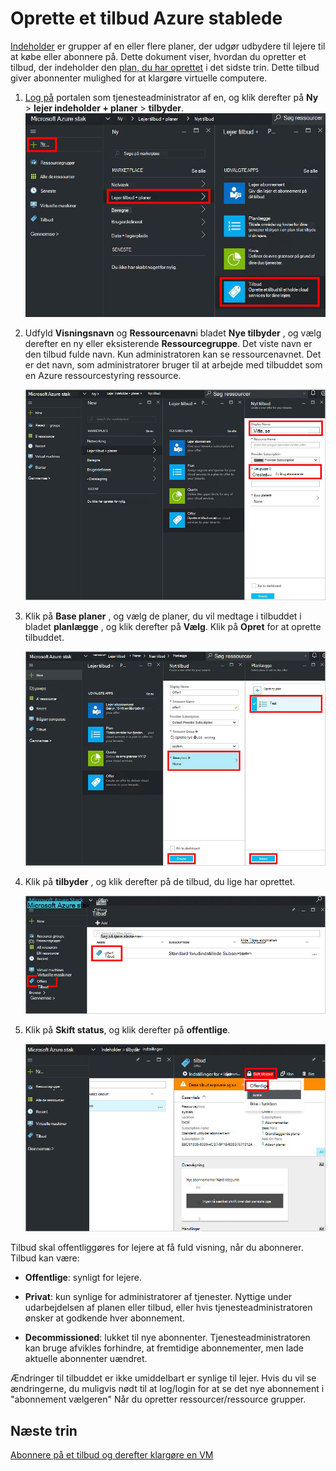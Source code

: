 <properties
    pageTitle="Oprette et tilbud Azure stablede | Microsoft Azure"
    description="Lær, hvordan du opretter et tilbud til din lejere Azure stablede som tjenesteadministrator af en."
    services="azure-stack"
    documentationCenter=""
    authors="ErikjeMS"
    manager="byronr"
    editor=""/>

<tags
    ms.service="azure-stack"
    ms.workload="na"
    ms.tgt_pltfrm="na"
    ms.devlang="na"
    ms.topic="get-started-article"
    ms.date="09/26/2016"
    ms.author="erikje"/>

# <a name="create-an-offer-in-azure-stack"></a>Oprette et tilbud Azure stablede

[Indeholder](azure-stack-key-features.md#services-plans-offers-and-subscriptions) er grupper af en eller flere planer, der udgør udbydere til lejere til at købe eller abonnere på. Dette dokument viser, hvordan du opretter et tilbud, der indeholder den [plan, du har oprettet](azure-stack-create-plan.md) i det sidste trin. Dette tilbud giver abonnenter mulighed for at klargøre virtuelle computere.

1.  [Log på](azure-stack-connect-azure-stack.md#log-in-as-a-service-administrator) portalen som tjenesteadministrator af en, og klik derefter på **Ny** > **lejer indeholder + planer** > **tilbyder**.
    ![](media/azure-stack-create-offer/image01.png)

2.  Udfyld **Visningsnavn** og **Ressourcenavn**i bladet **Nye tilbyder** , og vælg derefter en ny eller eksisterende **Ressourcegruppe**. Det viste navn er den tilbud fulde navn. Kun administratoren kan se ressourcenavnet. Det er det navn, som administratorer bruger til at arbejde med tilbuddet som en Azure ressourcestyring ressource.

    ![](media/azure-stack-create-offer/image01a.png)

3.  Klik på **Base planer** , og vælg de planer, du vil medtage i tilbuddet i bladet **planlægge** , og klik derefter på **Vælg**. Klik på **Opret** for at oprette tilbuddet.

    ![](media/azure-stack-create-offer/image02.png)
    
4. Klik på **tilbyder** , og klik derefter på de tilbud, du lige har oprettet.

    ![](media/azure-stack-create-offer/image03.png)


5.  Klik på **Skift status**, og klik derefter på **offentlige**.
  
    ![](media/azure-stack-create-offer/image04.png)

Tilbud skal offentliggøres for lejere at få fuld visning, når du abonnerer. Tilbud kan være:

- **Offentlige**: synligt for lejere.

- **Privat**: kun synlige for administratorer af tjenester. Nyttige under udarbejdelsen af planen eller tilbud, eller hvis tjenesteadministratoren ønsker at godkende hver abonnement.

- **Decommissioned**: lukket til nye abonnenter. Tjenesteadministratoren kan bruge afvikles forhindre, at fremtidige abonnementer, men lade aktuelle abonnenter uændret.

Ændringer til tilbuddet er ikke umiddelbart er synlige til lejer. Hvis du vil se ændringerne, du muligvis nødt til at log/login for at se det nye abonnement i "abonnement vælgeren" Når du opretter ressourcer/ressource grupper.

## <a name="next-steps"></a>Næste trin

[Abonnere på et tilbud og derefter klargøre en VM](azure-stack-subscribe-plan-provision-vm.md)
